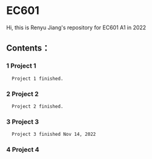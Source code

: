 # EC601
Hi, this is Renyu Jiang's repository for EC601 A1 in 2022

## Contents：

### 1 Project 1 

      Project 1 finished.

### 2 Project 2

      Project 2 finished.

### 3 Project 3

      Project 3 finished Nov 14, 2022

### 4 Project 4

